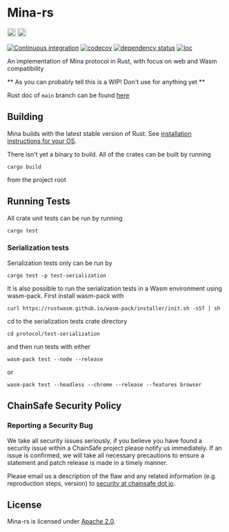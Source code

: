 # Mina-rs

[<img alt="Apache License" src="https://img.shields.io/badge/License-Apache%202.0-blue.svg?style=for-the-badge" height="20">](https://opensource.org/licenses/Apache-2.0)
[<img alt="Discord" src="https://img.shields.io/discord/593655374469660673.svg?style=for-the-badge&label=Discord&logo=discord" height="20">](https://discord.gg/Vx4uHpNM)

[![Continuous integration](https://github.com/ChainSafe/mina-rs/actions/workflows/build-and-test.yml/badge.svg?branch=main)](https://github.com/ChainSafe/mina-rs/actions/workflows/build-and-test.yml)
[![codecov](https://codecov.io/gh/ChainSafe/mina-rs/branch/main/graph/badge.svg?token=7YXISNRW48)](https://codecov.io/gh/ChainSafe/mina-rs)
[![dependency status](https://deps.rs/repo/github/ChainSafe/mina-rs/status.svg?style=flat-square)](https://deps.rs/repo/github/ChainSafe/mina-rs)
[![loc](https://tokei.rs/b1/github/ChainSafe/mina-rs?category=code)](https://github.com/ChainSafe/mina-rs)

An implementation of Mina protocol in Rust, with focus on web and Wasm compatibility

** As you can probably tell this is a WIP! Don't use for anything yet **

Rust doc of `main` branch can be found [here](https://chainsafe.github.io/mina-rs/rustdoc/index.html)

## Building

Mina builds with the latest stable version of Rust. See [installation instructions for your OS](https://www.rust-lang.org/tools/install).

There isn't yet a binary to build. All of the crates can be built by running

```shell
cargo build
```

from the project root

## Running Tests

All crate unit tests can be run by running

```shell
cargo test
```

### Serialization tests

Serialization tests only can be run by

```shell
cargo test -p test-serialization
```

It is also possible to run the serialization tests in a Wasm environment using wasm-pack. First install wasm-pack with

```shell
curl https://rustwasm.github.io/wasm-pack/installer/init.sh -sSf | sh
```

cd to the serialization tests crate directory

```shell
cd protocol/test-serialization
```

and then run tests with either

```shell
wasm-pack test --node --release
```

or

```shell
wasm-pack test --headless --chrome --release --features browser
```

## ChainSafe Security Policy

### Reporting a Security Bug

We take all security issues seriously, if you believe you have found a security issue within a ChainSafe
project please notify us immediately. If an issue is confirmed, we will take all necessary precautions
to ensure a statement and patch release is made in a timely manner.

Please email us a description of the flaw and any related information (e.g. reproduction steps, version) to
[security at chainsafe dot io](mailto:security@chainsafe.io).

## License

Mina-rs is licensed under [Apache 2.0](https://github.com/ChainSafe/mina-rs/blob/main/LICENSE).
